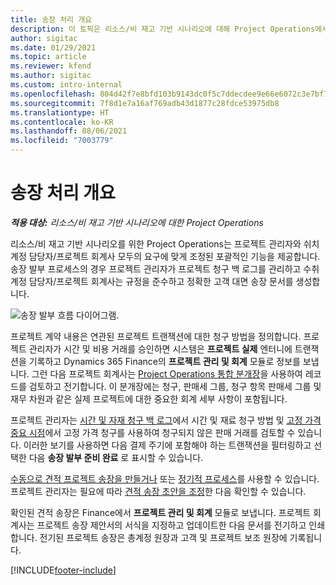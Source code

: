 ```yaml
---
title: 송장 처리 개요
description: 이 토픽은 리소스/비 재고 기반 시나리오에 대해 Project Operations에서 송장 발부 프로세스 개요를 제공합니다.
author: sigitac
ms.date: 01/29/2021
ms.topic: article
ms.reviewer: kfend
ms.author: sigitac
ms.custom: intro-internal
ms.openlocfilehash: 804d42f7e8bfd103b9143dc0f5c7ddecdee9e66e6072c3e7bf76b2a8c549cf55
ms.sourcegitcommit: 7f8d1e7a16af769adb43d1877c28fdce53975db8
ms.translationtype: HT
ms.contentlocale: ko-KR
ms.lasthandoff: 08/06/2021
ms.locfileid: "7003779"
---
```

# <a name="invoicing-process-overview"></a>송장 처리 개요

_**적용 대상:** 리소스/비 재고 기반 시나리오에 대한 Project Operations_

리소스/비 재고 기반 시나리오를 위한 Project Operations는 프로젝트 관리자와 쉬치 계정 담당자/프로젝트 회계사 모두의 요구에 맞게 조정된 포괄적인 기능을 제공합니다. 송장 발부 프로세스의 경우 프로젝트 관리자가 프로젝트 청구 백 로그를 관리하고 수취 계정 담당자/프로젝트 회계사는 규정을 준수하고 정확한 고객 대면 송장 문서를 생성합니다.

![송장 발부 흐름 다이어그램.](./media/invoicing-flow.png)

프로젝트 계약 내용은 연관된 프로젝트 트랜잭션에 대한 청구 방법을 정의합니다. 프로젝트 관리자가 시간 및 비용 거래를 승인하면 시스템은 **프로젝트 실제** 엔터니에 트랜잭션을 기록하고 Dynamics 365 Finance의 **프로젝트 관리 및 회계** 모듈로 정보를 보냅니다. 그런 다음 프로젝트 회계사는 [Project Operations 통합 분개장](../project-accounting/project-operations-integration-journal.md)을 사용하여 레코드를 검토하고 전기합니다. 이 분개장에는 청구, 판매세 그룹, 청구 항목 판매세 그룹 및 재무 차원과 같은 실제 프로젝트에 대한 중요한 회계 세부 사항이 포함됩니다.

프로젝트 관리자는 [시간 및 자재 청구 백 로그](../proforma-invoicing/manage-billing-backlog.md#time-and-material-billing-backlog)에서 시간 및 재료 청구 방법 및 [고정 가격 중요 시점](../proforma-invoicing/manage-billing-backlog.md#fixed-price-milestones)에서 고정 가격 청구를 사용하여 청구되지 않은 판매 거래를 검토할 수 있습니다. 이러한 보기를 사용하면 다음 결제 주기에 포함해야 하는 트랜잭션을 필터링하고 선택한 다음 **송장 발부 준비 완료** 로 표시할 수 있습니다.

[수동으로 견적 프로젝트 송장을 만들거나](../proforma-invoicing/create-manual-proforma-invoice.md) 또는 [정기적 프로세스](../proforma-invoicing/configure-automated-invoice-creation.md)를 사용할 수 있습니다. 프로젝트 관리자는 필요에 따라 [견적 송장 초안을 조정](../proforma-invoicing/manage-proforma-invoice.md)한 다음 확인할 수 있습니다.

확인된 견적 송장은 Finance에서 **프로젝트 관리 및 회계** 모듈로 보냅니다. 프로젝트 회계사는 프로젝트 송장 제안서의 서식을 지정하고 업데이트한 다음 문서를 전기하고 인쇄합니다. 전기된 프로젝트 송장은 총계정 원장과 고객 및 프로젝트 보조 원장에 기록됩니다.


[!INCLUDE[footer-include](../includes/footer-banner.md)]